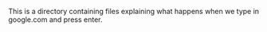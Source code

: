 This is a directory containing files explaining what happens when we type in google.com and press enter.
